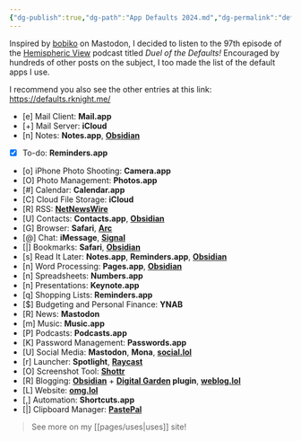 ```yaml
---
{"dg-publish":true,"dg-path":"App Defaults 2024.md","dg-permalink":"defaults","permalink":"/defaults/","tags":["Apps"]}
---
```



Inspired by [bobiko](https://pol.social/@bobiko/111670113063973359) on Mastodon, I decided to listen to the 97th episode of the [Hemispheric View](https://defaults.rknight.me/) podcast titled *Duel of the Defaults!* Encouraged by hundreds of other posts on the subject, I too made the list of the default apps I use.

I recommend you also see the other entries at this link: https://defaults.rknight.me/

- [e] Mail Client: **Mail.app**
- [+] Mail Server: **iCloud**
- [n] Notes: **Notes.app**, **[Obsidian](https://obsidian.md/)**
- [X] To-do: **Reminders.app**
- [o] iPhone Photo Shooting: **Camera.app**
- [O] Photo Management: **Photos.app**
- [#] Calendar: **Calendar.app**
- [C] Cloud File Storage: **iCloud**
- [R] RSS: **[NetNewsWire](https://netnewswire.com/)**
- [U] Contacts: **Contacts.app**, **[Obsidian](https://obsidian.md/)**
- [G] Browser: **Safari**, **[Arc](https://arc.net/gift/f70fd7c0)**
- [@] Chat: **iMessage**, **[Signal](https://www.signal.org/)**
- [|] Bookmarks: **Safari**, **[Obsidian](https://obsidian.md/)**
- [s] Read It Later: **Notes.app**, **Reminders.app**, **[Obsidian](https://obsidian.md/)**
- [n] Word Processing: **Pages.app**, **[Obsidian](https://obsidian.md/)**
- [n] Spreadsheets: **Numbers.app**
- [n] Presentations: **Keynote.app**
- [q] Shopping Lists: **Reminders.app**
- [$] Budgeting and Personal Finance: **YNAB**
- [R] News: **Mastodon**
- [m] Music: **Music.app**
- [P] Podcasts: **Podcasts.app**
- [K] Password Management: **Passwords.app**
- [U] Social Media: **Mastodon**, **Mona**, **[social.lol](https://home.omg.lol/referred-by/voitech)**
- [r] Launcher: **Spotlight**, **[Raycast](https://www.raycast.com/)**
- [O] Screenshot Tool: **[Shottr](https://shottr.cc/)**
- [R] Blogging: **[Obsidian](https://obsidian.md/)** + **[Digital Garden](https://github.com/oleeskild/obsidian-digital-garden) plugin**, **[weblog.lol](https://home.omg.lol/referred-by/voitech)**
- [L] Website: **[omg.lol](https://home.omg.lol/referred-by/voitech)**
- [,] Automation: **Shortcuts.app**
- [|] Clipboard Manager: **[PastePal](https://indiegoodies.com/pastepal)**

> See more on my [[pages/uses\|uses]] site!

